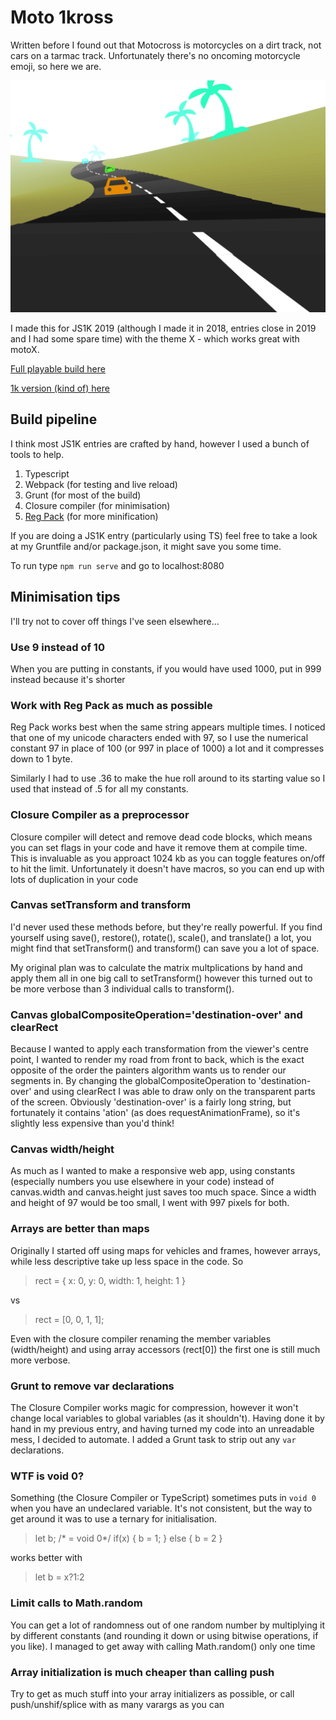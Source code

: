 # Moto 1kross

Written before I found out that Motocross is motorcycles on a dirt track, not cars on a tarmac track. Unfortunately there's no oncoming motorcycle emoji, so here we are.

![Screenshot](motocross.png "Vrooom")

I made this for JS1K 2019 (although I made it in 2018, entries close in 2019 and I had some spare time) with the theme X - which works great with motoX. 

[Full playable build here](https://madmaw.github.io/moto1kross/) 

[1k version (kind of) here](https://madmaw.github.io/moto1kross/dist/)

## Build pipeline

I think most JS1K entries are crafted by hand, however I used a bunch of tools to help.

1. Typescript
2. Webpack (for testing and live reload)
3. Grunt (for most of the build)
4. Closure compiler (for minimisation)
5. [Reg Pack](https://siorki.github.io/regPack.html) (for more minification)

If you are doing a JS1K entry (particularly using TS) feel free to take a look at my Gruntfile and/or package.json, it might save you some time. 

To run type `npm run serve` and go to localhost:8080

## Minimisation tips

I'll try not to cover off things I've seen elsewhere...

### Use 9 instead of 10
When you are putting in constants, if you would have used 1000, put in 999 instead because it's shorter

### Work with Reg Pack as much as possible
Reg Pack works best when the same string appears multiple times. I noticed that one of my unicode characters ended with 97, so I use the numerical constant 97 in place of 100 (or 997 in place of 1000) a lot and it compresses down to 1 byte. 

Similarly I had to use .36 to make the hue roll around to its starting value so I used that instead of .5 for all my constants. 

### Closure Compiler as a preprocessor
Closure compiler will detect and remove dead code blocks, which means you can set flags in your code and have it remove them at compile time. This is invaluable as you approact 1024 kb as you can toggle features on/off to hit the limit. Unfortunately it doesn't have macros, so you can end up with lots of duplication in your code 


### Canvas setTransform and transform
I'd never used these methods before, but they're really powerful. If you find yourself using save(), restore(), rotate(), scale(), and translate() a lot, you might find that setTransform() and transform() can save you a lot of space. 

My original plan was to calculate the matrix multplications by hand and apply them all in one big call to setTransform() however this turned out to be more verbose than 3 individual calls to transform(). 

### Canvas globalCompositeOperation='destination-over' and clearRect
Because I wanted to apply each transformation from the viewer's centre point, I wanted to render my road from front to back, which is the exact opposite of the order the painters algorithm wants us to render our segments in. By changing the globalCompositeOperation to 'destination-over' and using clearRect I was able to draw only on the transparent parts of the screen. Obviously 'destination-over' is a fairly long string, but fortunately it contains 'ation' (as does requestAnimationFrame), so it's slightly less expensive than you'd think! 

### Canvas width/height
As much as I wanted to make a responsive web app, using constants (especially numbers you use elsewhere in your code) instead of canvas.width and canvas.height just saves too much space. Since a width and height of 97 would be too small, I went with 997 pixels for both. 

### Arrays are better than maps
Originally I started off using maps for vehicles and frames, however arrays, while less descriptive take up less space in the code. So

> rect = {
>    x: 0, 
>    y: 0, 
>    width: 1, 
>    height: 1
> }

vs

> rect = [0, 0, 1, 1];

Even with the closure compiler renaming the member variables (width/height) and using array accessors (rect[0]) the first one is still much more verbose. 

### Grunt to remove var declarations
The Closure Compiler works magic for compression, however it won't change local variables to global variables (as it shouldn't). Having done it by hand in my previous entry, and having turned my code into an unreadable mess, I decided to automate. I added a Grunt task to strip out any `var` declarations. 


### WTF is void 0?
Something (the Closure Compiler or TypeScript) sometimes puts in `void 0` when you have an undeclared variable. It's not consistent, but the way to get around it was to use a ternary for initialisation. 

> let b; /* = void 0*/
> if(x) {
>   b = 1;
> } else { 
>   b = 2
> }

works better with

> let b = x?1:2

### Limit calls to Math.random
You can get a lot of randomness out of one random number by multiplying it by different constants (and rounding it down or using bitwise operations, if you like). I managed to get away with calling Math.random() only one time

### Array initialization is much cheaper than calling push
Try to get as much stuff into your array initializers as possible, or call push/unshif/splice with as many varargs as you can 